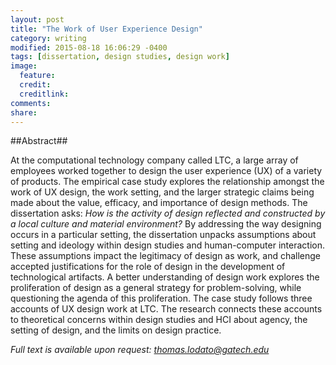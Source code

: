 ```yaml
---
layout: post
title: "The Work of User Experience Design"
category: writing
modified: 2015-08-18 16:06:29 -0400
tags: [dissertation, design studies, design work]
image:
  feature: 
  credit: 
  creditlink: 
comments: 
share: 
---
```


##Abstract##

At the computational technology company called LTC, a large array of employees worked together to design the user experience (UX) of a variety of products. The empirical case study explores the relationship amongst the work of UX design, the work setting, and the larger strategic claims being made about the value, efficacy, and importance of design methods. The dissertation asks: _How is the activity of design reflected and constructed by a local culture and material environment?_ By addressing the way designing occurs in a particular setting, the dissertation unpacks assumptions about setting and ideology within design studies and human-computer interaction. These assumptions impact the legitimacy of design as work, and challenge accepted justifications for the role of design in the development of technological artifacts. A better understanding of design work explores the proliferation of design as a general strategy for problem-solving, while questioning the agenda of this proliferation. The case study follows three accounts of UX design work at LTC. The research connects these accounts to theoretical concerns within design studies and HCI about agency, the setting of design, and the limits on design practice.

_Full text is available upon request: [thomas.lodato@gatech.edu](mailto:thomas.lodato@gatech.edu?subject:Dissertation%20request)_